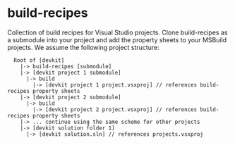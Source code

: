 # build-recipes
Collection of build recipes for Visual Studio projects. Clone build-recipes as a submodule into your project and add the property sheets to your MSBuild projects. We assume the following project structure:

```
  Root of [devkit]
    |-> build-recipes [submodule]
    |-> [devkit project 1 submodule]
      |-> build
        |-> [devkit project 1 project.vsxproj] // references build-recipes property sheets
    |-> [devkit project 2 submodule]
      |-> build
        |-> [devkit project 2 project.vsxproj] // references build-recipes property sheets
    |-> ... continue using the same scheme for other projects
    |-> [devkit solution folder 1]
      |-> [devkit solution.sln] // references projects.vsxproj
```
